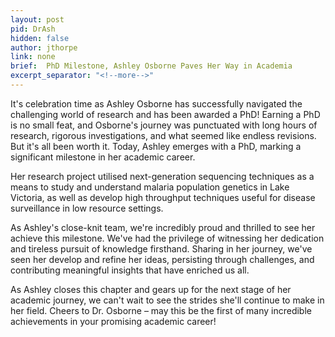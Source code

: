 ```yaml
---
layout: post
pid: DrAsh
hidden: false
author: jthorpe
link: none
brief:  PhD Milestone, Ashley Osborne Paves Her Way in Academia
excerpt_separator: "<!--more-->"
---
```

It's celebration time as Ashley Osborne has successfully navigated the challenging world of research and has been awarded a PhD! Earning a PhD is no small feat, and Osborne's journey was punctuated with long hours of research, rigorous investigations, and what seemed like endless revisions. But it's all been worth it. Today, Ashley emerges with a PhD, marking a significant milestone in her academic career.

Her research project utilised next-generation sequencing techniques as a means to study and understand malaria population genetics in Lake Victoria, as well as develop high throughput techniques useful for disease surveillance in low resource settings.

As Ashley's close-knit team, we're incredibly proud and thrilled to see her achieve this milestone. We've had the privilege of witnessing her dedication and tireless pursuit of knowledge firsthand. Sharing in her journey, we've seen her develop and refine her ideas, persisting through challenges, and contributing meaningful insights that have enriched us all.

As Ashley closes this chapter and gears up for the next stage of her academic journey, we can't wait to see the strides she'll continue to make in her field. Cheers to Dr. Osborne – may this be the first of many incredible achievements in your promising academic career!